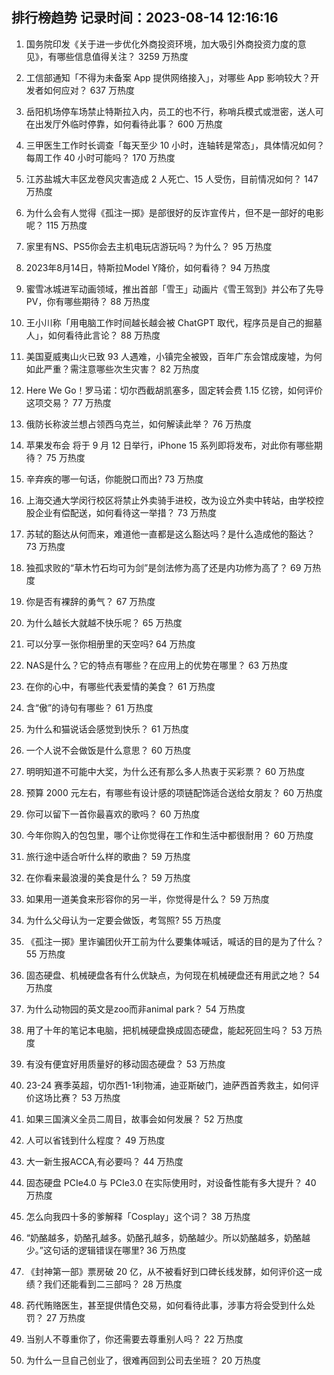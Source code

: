 
## 排行榜趋势 记录时间：2023-08-14 12:16:16
  
  1. 国务院印发《关于进一步优化外商投资环境，加大吸引外商投资力度的意见》，有哪些信息值得关注？ 3259 万热度
    
  2. 工信部通知「不得为未备案 App 提供网络接入」，对哪些 App 影响较大？开发者如何应对？ 637 万热度
    
  3. 岳阳机场停车场禁止特斯拉入内，员工的也不行，称哨兵模式或泄密，送人可在出发厅外临时停靠，如何看待此事？ 600 万热度
    
  4. 三甲医生工作时长调查「每天至少 10 小时，连轴转是常态」，具体情况如何？每周工作 40 小时可能吗？ 170 万热度
    
  5. 江苏盐城大丰区龙卷风灾害造成 2 人死亡、15 人受伤，目前情况如何？ 147 万热度
    
  6. 为什么会有人觉得《孤注一掷》是部很好的反诈宣传片，但不是一部好的电影呢？ 115 万热度
    
  7. 家里有NS、PS5你会去主机电玩店游玩吗？为什么？ 95 万热度
    
  8. 2023年8月14日，特斯拉Model Y降价，如何看待？ 94 万热度
    
  9. 蜜雪冰城进军动画领域，推出首部「雪王」动画片《雪王驾到》并公布了先导 PV，你有哪些期待？ 88 万热度
    
  10. 王小川称「用电脑工作时间越长越会被 ChatGPT 取代，程序员是自己的掘墓人」，如何看待此言论？ 88 万热度
    
  11. 美国夏威夷山火已致 93 人遇难，小镇完全被毁，百年广东会馆成废墟，为何如此严重？需注意哪些次生灾害？ 82 万热度
    
  12. Here We Go！罗马诺：切尔西截胡凯塞多，固定转会费 1.15 亿镑，如何评价这项交易？ 77 万热度
    
  13. 俄防长称波兰想占领西乌克兰，如何解读此举？ 76 万热度
    
  14. 苹果发布会 将于 9 月 12 日举行，iPhone 15 系列即将发布，对此你有哪些期待？ 75 万热度
    
  15. 辛弃疾的哪一句话，你能脱口而出? 73 万热度
    
  16. 上海交通大学闵行校区将禁止外卖骑手进校，改为设立外卖中转站，由学校控股企业有偿配送，如何看待这一举措？ 73 万热度
    
  17. 苏轼的豁达从何而来，难道他一直都是这么豁达吗？是什么造成他的豁达？ 73 万热度
    
  18. 独孤求败的“草木竹石均可为剑”是剑法修为高了还是内功修为高了？ 69 万热度
    
  19. 你是否有裸辞的勇气？ 67 万热度
    
  20. 为什么越长大就越不快乐呢？ 65 万热度
    
  21. 可以分享一张你相册里的天空吗? 64 万热度
    
  22. NAS是什么？它的特点有哪些？在应用上的优势在哪里？ 63 万热度
    
  23. 在你的心中，有哪些代表爱情的美食？ 61 万热度
    
  24. 含“傲”的诗句有哪些？ 61 万热度
    
  25. 为什么和猫说话会感觉到快乐？ 61 万热度
    
  26. 一个人说不会做饭是什么意思？ 60 万热度
    
  27. 明明知道不可能中大奖，为什么还有那么多人热衷于买彩票？ 60 万热度
    
  28. 预算 2000 元左右，有哪些有设计感的项链配饰适合送给女朋友？ 60 万热度
    
  29. 你可以留下一首你最喜欢的歌吗？ 60 万热度
    
  30. 今年你购入的包包里，哪个让你觉得在工作和生活中都很耐用？ 60 万热度
    
  31. 旅行途中适合听什么样的歌曲？ 59 万热度
    
  32. 在你看来最浪漫的美食是什么？ 59 万热度
    
  33. 如果用一道美食来形容你的另一半，你觉得是什么？ 59 万热度
    
  34. 为什么父母认为一定要会做饭，考驾照? 55 万热度
    
  35. 《孤注一掷》里诈骗团伙开工前为什么要集体喊话，喊话的目的是为了什么？ 55 万热度
    
  36. 固态硬盘、机械硬盘各有什么优缺点，为何现在机械硬盘还有用武之地？ 54 万热度
    
  37. 为什么动物园的英文是zoo而非animal park？ 54 万热度
    
  38. 用了十年的笔记本电脑，把机械硬盘换成固态硬盘，能起死回生吗？ 53 万热度
    
  39. 有没有便宜好用质量好的移动固态硬盘？ 53 万热度
    
  40. 23-24 赛季英超，切尔西1-1利物浦，迪亚斯破门，迪萨西首秀救主，如何评价这场比赛？ 53 万热度
    
  41. 如果三国演义全员二周目，故事会如何发展？ 52 万热度
    
  42. 人可以省钱到什么程度？ 49 万热度
    
  43. 大一新生报ACCA,有必要吗？ 44 万热度
    
  44. 固态硬盘 PCIe4.0 与 PCIe3.0 在实际使用时，对设备性能有多大提升？ 40 万热度
    
  45. 怎么向我四十多的爹解释「Cosplay」这个词？ 38 万热度
    
  46. “奶酪越多，奶酪孔越多。奶酪孔越多，奶酪越少。所以奶酪越多，奶酪越少。”这句话的逻辑错误在哪里? 36 万热度
    
  47. 《封神第一部》票房破 20 亿，从不被看好到口碑长线发酵，如何评价这一成绩？我们还能看到二三部吗？ 28 万热度
    
  48. 药代贿赂医生，甚至提供情色交易，如何看待此事，涉事方将会受到什么处罚？ 27 万热度
    
  49. 当别人不尊重你了，你还需要去尊重别人吗？ 22 万热度
    
  50. 为什么一旦自己创业了，很难再回到公司去坐班？ 20 万热度
    